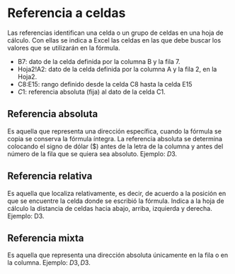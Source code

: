 # Referencia a celdas

Las referencias identifican una celda o un grupo de celdas en una hoja de cálculo. Con ellas se indica a Excel las celdas en las que debe buscar los valores que se utilizarán en la fórmula.

- B7: dato de la celda definida por la columna B y la fila 7.
- Hoja2!A2: dato de la celda definida por la columna A y la fila 2, en la Hoja2.
- C8:E15: rango definido desde la celda C8 hasta la celda E15
- $C$1: referencia absoluta (fija) al dato de la celda C1.

## Referencia absoluta

Es aquella que representa una dirección específica, cuando la fórmula se copia se conserva la fórmula íntegra. La referencia absoluta se determina colocando el signo de dólar ($) antes de la letra de la columna y antes del número de la fila que se quiera sea absoluto.
Ejemplo: $D$3.

## Referencia relativa

Es aquella que localiza relativamente, es decir, de acuerdo a la posición en que se encuentre la celda donde se escribió la fórmula. Indica a la hoja de cálculo la distancia de celdas hacia abajo, arriba, izquierda y derecha.
Ejemplo: D3.

## Referencia mixta

Es aquella que representa una dirección absoluta únicamente en la fila o en la columna.
Ejemplo: $D3, D$3.
